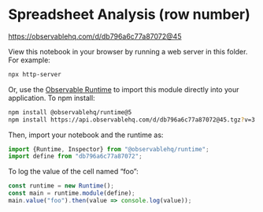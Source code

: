 # Spreadsheet Analysis (row number)

https://observablehq.com/d/db796a6c77a87072@45

View this notebook in your browser by running a web server in this folder. For
example:

~~~sh
npx http-server
~~~

Or, use the [Observable Runtime](https://github.com/observablehq/runtime) to
import this module directly into your application. To npm install:

~~~sh
npm install @observablehq/runtime@5
npm install https://api.observablehq.com/d/db796a6c77a87072@45.tgz?v=3
~~~

Then, import your notebook and the runtime as:

~~~js
import {Runtime, Inspector} from "@observablehq/runtime";
import define from "db796a6c77a87072";
~~~

To log the value of the cell named “foo”:

~~~js
const runtime = new Runtime();
const main = runtime.module(define);
main.value("foo").then(value => console.log(value));
~~~
